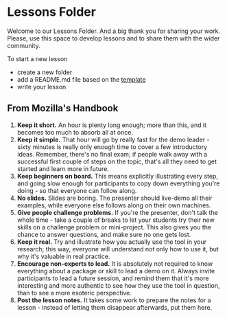 # Lessons Folder 

Welcome to our Lessons Folder. And a big thank you for sharing your work. Please, use this space to develop lessons and to share them with the wider community. 

To start a new lesson
- create a new folder 
- add a README.md file based on the [template](template/lesson.md)
- write your lesson 

## From Mozilla's Handbook

1. **Keep it short.** An hour is plenty long enough; more than this, and it becomes too much to absorb all at once.
2. **Keep it simple.** That hour will go by really fast for the demo leader - sixty minutes is really only enough time to cover a few introductory ideas. Remember, there's no final exam; if people walk away with a successful first couple of steps on the topic, that's all they need to get started and learn more in future.
3. **Keep beginners on board.** This means explicitly illustrating every step, and going slow enough for participants to copy down everything you're doing - so that everyone can follow along.
4. **No slides.** Slides are boring. The presenter should live-demo all their examples, while everyone else follows along on their own machines.
5. **Give people challenge problems.** If you're the presenter, don't talk the whole time - take a couple of breaks to let your students try their new skills on a challenge problem or mini-project. This also gives you the chance to answer questions, and make sure no one gets lost.
6. **Keep it real.** Try and illustrate how you actually use the tool in your research; this way, everyone will understand not only how to use it, but why it's valuable in real practice.
7. **Encourage non-experts to lead.** It is absolutely not required to know everything about a package or skill to lead a demo on it. Always invite participants to lead a future session, and remind them that it's more interesting and more authentic to see how they use the tool in question, than to see a more esoteric perspective.
8. **Post the lesson notes.** It takes some work to prepare the notes for a lesson - instead of letting them disappear afterwards, put them here.
